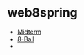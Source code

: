 # web8spring
<ul>
  <li><a href="midterm_project">Midterm</a></li>
  <li><a href="8_ball">8-Ball</a></li>
  <li><a href="final_project1>Final</a></li>
</ul>
